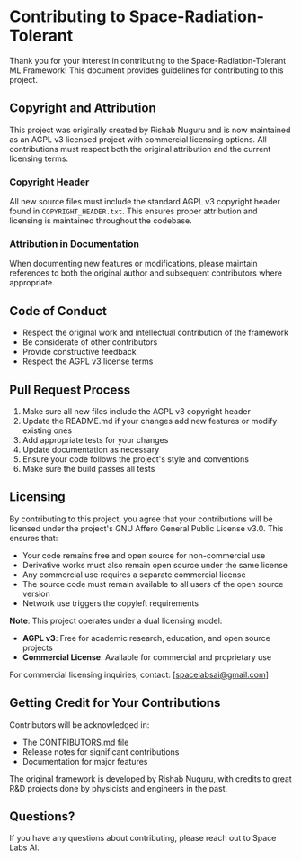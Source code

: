 # Contributing to Space-Radiation-Tolerant

Thank you for your interest in contributing to the Space-Radiation-Tolerant ML Framework! This document provides guidelines for contributing to this project.

## Copyright and Attribution

This project was originally created by Rishab Nuguru and is now maintained as an AGPL v3 licensed project with commercial licensing options. All contributions must respect both the original attribution and the current licensing terms.

### Copyright Header

All new source files must include the standard AGPL v3 copyright header found in `COPYRIGHT_HEADER.txt`. This ensures proper attribution and licensing is maintained throughout the codebase.

### Attribution in Documentation

When documenting new features or modifications, please maintain references to both the original author and subsequent contributors where appropriate.

## Code of Conduct

- Respect the original work and intellectual contribution of the framework
- Be considerate of other contributors
- Provide constructive feedback
- Respect the AGPL v3 license terms

## Pull Request Process

1. Make sure all new files include the AGPL v3 copyright header
2. Update the README.md if your changes add new features or modify existing ones
3. Add appropriate tests for your changes
4. Update documentation as necessary
5. Ensure your code follows the project's style and conventions
6. Make sure the build passes all tests

## Licensing

By contributing to this project, you agree that your contributions will be licensed under the project's GNU Affero General Public License v3.0. This ensures that:
- Your code remains free and open source for non-commercial use
- Derivative works must also remain open source under the same license
- Any commercial use requires a separate commercial license
- The source code must remain available to all users of the open source version
- Network use triggers the copyleft requirements

**Note**: This project operates under a dual licensing model:
- **AGPL v3**: Free for academic research, education, and open source projects
- **Commercial License**: Available for commercial and proprietary use

For commercial licensing inquiries, contact: [spacelabsai@gmail.com]

## Getting Credit for Your Contributions

Contributors will be acknowledged in:
- The CONTRIBUTORS.md file
- Release notes for significant contributions
- Documentation for major features

The original framework is developed by Rishab Nuguru, with credits to great R&D projects done by physicists and engineers in the  past.

## Questions?

If you have any questions about contributing, please reach out to Space Labs AI.
